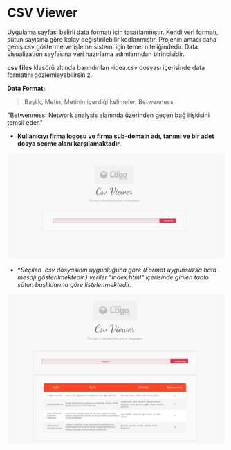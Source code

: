 # CSV Viewer

Uygulama sayfası belirli data formatı için tasarlanmıştır. Kendi veri formatı, sütun sayısına göre kolay değiştirilebilir kodlanmıştır. Projenin amacı daha geniş csv gösterme ve işleme sistemi için temel niteliğindedir. Data visualization sayfasına veri hazırlama adımlarından birincisidir.

**csv files** klasörü altında barındırılan -idea.csv dosyası içerisinde data formatını gözlemleyebilirsiniz.

**Data Format:**
>Başlık, Metin, Metinin içerdiği kelimeler, Betwenness

"Betwenness: Network analysis alanında üzerinden geçen bağ ilişkisini temsil eder."

- **Kullanıcıyı firma logosu ve firma sub-domain adı, tanımı ve bir adet dosya seçme alanı karşılamaktadır.**

[![interface](img/1.png "Interface")]()

- **Seçilen *.csv dosyasının uygunluğuna göre (Format uygunsuzsa hata mesajı gösterilmektedir.) veriler "index.html" içerisinde girilen tablo sütun başlıklarına göre listelenmektedir.**

[![interface](img/2.png "Interface")]()

